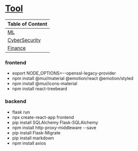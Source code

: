 # [Tool](http://localhost:3000/tools) 

| Table of Content |
| ---------------- |
| [ML](Blog/ML.md) |
| [CyberSecurity](Blog/CyberSecurity.md) |
| [Finance](Blog/Finance.md) |


### frontend
- export NODE_OPTIONS=--openssl-legacy-provider
- npm install @mui/material @emotion/react @emotion/styled
- npm install @mui/icons-material
- npm install react-treebeard

### backend
- flask run
- npx create-react-app frontend
- pip install SQLAlchemy Flask-SQLAlchemy
- npm install http-proxy-middleware --save
- pip install Flask-Migrate
- pip install markdown
- npm install axios 






